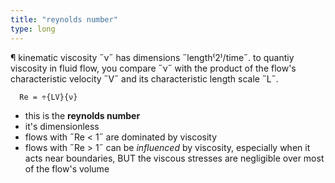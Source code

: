 ```yaml
---
title: "reynolds number"
type: long
---
```


¶ kinematic viscosity ˝ν˝ has dimensions ˝length⁽2⁾/time˝. to quantiy viscosity 
  in fluid flow, you compare ˝ν˝ with the product of the flow's characteristic 
  velocity ˝V˝ and its characteristic length scale ˝L˝.
  ```
    Re = ÷{LV}{ν}
  ```
  - this is the **reynolds number**
  - it's dimensionless
  - flows with ˝Re < 1˝ are dominated by viscosity
  - flows with ˝Re > 1˝ can be _influenced_ by viscosity, especially when it 
    acts near boundaries, BUT the viscous stresses are negligible over most of 
    the flow's volume
